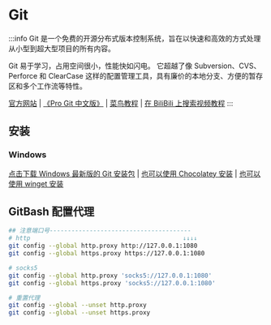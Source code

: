# Git

:::info
Git 是一个免费的开源分布式版本控制系统，旨在以快速和高效的方式处理从小型到超大型项目的所有内容。

Git 易于学习，占用空间很小，性能快如闪电。
它超越了像 Subversion、CVS、Perforce 和 ClearCase 这样的配置管理工具，具有廉价的本地分支、方便的暂存区和多个工作流等特性。

[官方网站](https://git-scm.com/)
| [《Pro Git 中文版》](https://git-scm.com/book/zh/v2/%E8%B5%B7%E6%AD%A5-%E5%85%B3%E4%BA%8E%E7%89%88%E6%9C%AC%E6%8E%A7%E5%88%B6)
| [菜鸟教程](https://www.runoob.com/git/git-tutorial.html)
| [在 BiliBili 上搜索视频教程](https://search.bilibili.com/all?keyword=git)
:::

## 安装

### Windows

[点击下载 Windows 最新版的 Git 安装包](https://git-scm.com/download/win)
| [也可以使用 Chocolatey 安装](/docs/开发/工具/Chocolatey/#安装-git)
| [也可以使用 winget 安装](https://winstall.app/apps/Git.Git)

## GitBash 配置代理

```sh
## 注意端口号---------------------------------------
# http                                          ↓↓↓↓
git config --global http.proxy http://127.0.0.1:1080
git config --global https.proxy https://127.0.0.1:1080

# socks5
git config --global http.proxy 'socks5://127.0.0.1:1080'
git config --global https.proxy 'socks5://127.0.0.1:1080'

# 重置代理
git config --global --unset http.proxy
git config --global --unset https.proxy

```
